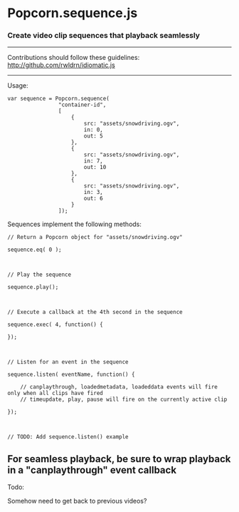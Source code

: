 # Popcorn.sequence.js

### Create video clip sequences that playback seamlessly

-------------------------
Contributions should follow these guidelines:
http://github.com/rwldrn/idiomatic.js


-------------------------
Usage:

	var sequence = Popcorn.sequence(
					"container-id",
					[
						{
							src: "assets/snowdriving.ogv",
							in: 0,
							out: 5
						},
						{
							src: "assets/snowdriving.ogv",
							in: 7,
							out: 10
						},
						{
							src: "assets/snowdriving.ogv",
							in: 3,
							out: 6
						}
					]);


Sequences implement the following methods:





	// Return a Popcorn object for "assets/snowdriving.ogv"

	sequence.eq( 0 );



	// Play the sequence

	sequence.play();



	// Execute a callback at the 4th second in the sequence

	sequence.exec( 4, function() {

	});



	// Listen for an event in the sequence

	sequence.listen( eventName, function() {

		// canplaythrough, loadedmetadata, loadeddata events will fire only when all clips have fired
		// timeupdate, play, pause will fire on the currently active clip

	});



	// TODO: Add sequence.listen() example


## For seamless playback, be sure to wrap playback in a "canplaythrough" event callback

Todo:



Somehow need to get back to previous videos?
